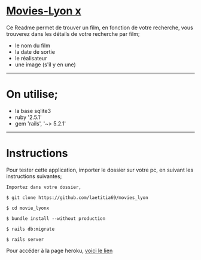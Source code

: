  # [Movies-Lyon x](https://movies-lyon.herokuapp.com/)

Ce Readme permet de trouver un film, en fonction de votre recherche,
vous trouverez dans les détails de votre recherche par film;

* le nom du film
* la date de sortie
* le réalisateur
* une image (s'il y en une)

------------------------------
# On utilise;

* la base sqlite3
* ruby '2.5.1'
* gem 'rails', '~> 5.2.1'


------------------------------
# Instructions #

Pour tester cette application, importer le dossier sur votre pc, en suivant les instructions suivantes;

```
Importez dans votre dossier,

$ git clone https://github.com/laetitia69/movies_lyon

$ cd movie_lyonx

$ bundle install --without production

$ rails db:migrate

$ rails server
```

Pour accéder à la page heroku, [voici le lien](https://movies-lyon.herokuapp.com/)

